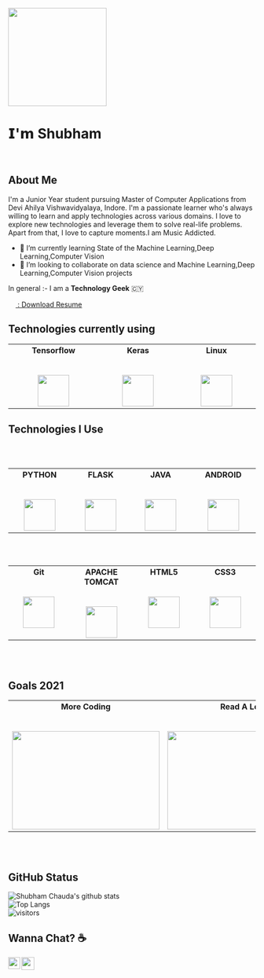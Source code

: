 


<p>
  <img src="https://media.giphy.com/media/xT9Ighalo1nEFZIpMI/giphy.gif" width="200px"></p>

# 𝗜'𝗺 Shubham 
<br>

## About Me

I'm a Junior Year student pursuing Master of Computer Applications from Devi Ahilya Vishwavidyalaya, Indore. I'm a passionate learner who's always willing to learn and apply technologies across various domains. I love to explore new technologies and leverage them to solve real-life problems. Apart from that, I love to capture moments.I am Music Addicted.
<br>

- 🌱 I’m currently learning State of the Machine Learning,Deep Learning,Computer Vision
- 🤝 I’m looking to collaborate on data science and Machine Learning,Deep Learning,Computer Vision projects

In general :- I am a **Technology Geek**  🇨🇾
<p><a href="https://drive.google.com/file/d/1qmqD4sT4_cO7Rtjf8Kk6CQAgZWmu2al8/view?usp=sharing"><img height="15px"  width="15px" src="https://github.com/shubhamchauda/shubhamchauda/1486485559-118arrow-down-download-downloads-downloading-save_81191."> : Download Resume</a></p>

## Technologies currently using 
<table>
  <tbody>
    <tr valign="top">
      <td width="10%" align="center">
        <span><strong>Tensorflow</strong></span><br><br><br>
        <img height="64px" src="https://seeklogo.com/images/T/tensorflow-logo-AE5100E55E-seeklogo.com.png">
      </td>
      <td width="10%" align="center">
        <span><strong>Keras</strong></span><br><br><br>
        <img height="64px" src="https://upload.wikimedia.org/wikipedia/commons/c/c9/Keras_Logo.jpg">
      </td>
      <td width="10%" align="center">
        <span><strong>Linux</strong></span><br><br><br>
        <img height="64px" src="https://seeklogo.com/images/L/Linux_Tux-logo-1439B51966-seeklogo.com.png">
      </td>
  </tbody>
</table>


## Technologies I Use
<br>
<br>

<table>
  <tbody>
    <tr valign="top">
      <td width="10%" align="center">
        <span><strong>PYTHON</strong></span><br><br><br>
        <img height="64px" src="https://cdn.svgporn.com/logos/python.svg">
      </td>
      <td width="10%" align="center">
        <span><strong>FLASK</strong></span><br><br><br>
        <img height="64px" src="https://cdn.svgporn.com/logos/flask.svg">
      </td>
      <td width="10%" align="center">
        <span><strong>JAVA</strong></span><br><br><br>
        <img height="64px" src="https://cdn.svgporn.com/logos/java.svg">
      </td>
      <td width="10%" align="center">
        <span><strong>ANDROID</strong></span><br><br><br>
        <img height="64px" src="https://cdn.svgporn.com/logos/android-icon.svg">
      </td>
      </tbody>

</table>
<br>
<br>

<table>
  <tbody>
    <tr valign="top">
      <td width="10%" align="center">
        <span><strong>Git</strong></span><br><br><br>
        <img height="64px" src="https://cdn.svgporn.com/logos/git.svg">
       </td> 
      <td width="10%" align="center">
        <span><strong>APACHE TOMCAT</strong></span><br><br><br>
        <img height="64px" src="https://cdn.svgporn.com/logos/tomcat.svg">
      </td>
      <td width="10%" align="center">
        <span><strong>HTML5</strong></span><br><br><br>
        <img height="64px" src="https://cdn.svgporn.com/logos/html-5.svg">
      </td>  
      <td width="10%" align="center">
        <span><strong>CSS3</strong></span><br><br><br>
        <img height="64px" src="https://cdn.svgporn.com/logos/css-3.svg">
      </td>
      </tbody>
</table>
<br>
<br>

## Goals 2021

<table>
  <tbody>
    <tr valign="top">
      <td width="10%" align="center">
        <span><strong>More Coding</strong></span><br><br><br>
        <img height="200px" src="https://media.giphy.com/media/p4NLw3I4U0idi/giphy.gif" width="300px">
      </td>
      <td width="10%" align="center">
        <span><strong>Read A Lot</strong></span><br><br><br>
        <img height="200px" src="https://media.giphy.com/media/26tnlqgsV9gbihbO0/giphy.gif" width="300px">
      </td>
      <td width="10%" align="center">
        <span><strong>Build Networks</strong></span><br><br><br>
        <img height="200px" src="https://media.giphy.com/media/3ohhwHHRj0H00XPbdm/giphy.gif" width="300px">
      </td>
      </tbody>
</table>

<br>
<br>
 
 ## GitHub Status

![Shubham Chauda's github stats](https://github-readme-stats.vercel.app/api?username=shubhamchauda&show_icons=true&theme=radical)
<br>
![Top Langs](https://github-readme-stats.vercel.app/api/top-langs/?username=shubhamchauda&show_icons=true&theme=radical)
<br>
![visitors](https://visitor-badge.glitch.me/badge?page_id=shubhamchauda.shubhamchauda)


## Wanna Chat? ☕

  <a href="https://www.linkedin.com/in/shubham-chauda-a2395a140/">
    <img align="left" width="24px" src="https://github.com/TheDudeThatCode/TheDudeThatCode/blob/master/Assets/Linkedin.svg" />
  </a>

  <a href="mailto:chaudashubham@gmail.com">
    <img align="left" width="26px" src="https://github.com/TheDudeThatCode/TheDudeThatCode/blob/master/Assets/Gmail.svg" />
  </a>
 




